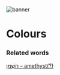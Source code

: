 <html><body><img id="banner" src="/sahd/images/banners/banner.png" alt="banner" /></body></html>

# **Colours**


### Related words
[חַשְׁמַן – amethyst(?)](../words/amethyst(?).md)<br>